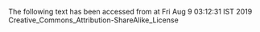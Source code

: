 The following text has been accessed from at Fri Aug 9 03:12:31 IST 2019
Creative_Commons_Attribution-ShareAlike_License
